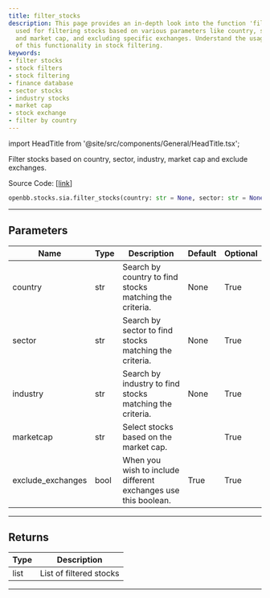 ```yaml
---
title: filter_stocks
description: This page provides an in-depth look into the function 'filter_stocks'
  used for filtering stocks based on various parameters like country, sector, industry,
  and market cap, and excluding specific exchanges. Understand the usage and benefits
  of this functionality in stock filtering.
keywords:
- filter stocks
- stock filters
- stock filtering
- finance database
- sector stocks
- industry stocks
- market cap
- stock exchange
- filter by country
---
```


import HeadTitle from '@site/src/components/General/HeadTitle.tsx';

<HeadTitle title="stocks.sia.filter_stocks - Reference | OpenBB SDK Docs" />

Filter stocks based on country, sector, industry, market cap and exclude exchanges.

Source Code: [[link](https://github.com/OpenBB-finance/OpenBB/tree/main/openbb_terminal/stocks/sector_industry_analysis/financedatabase_model.py#L109)]

```python
openbb.stocks.sia.filter_stocks(country: str = None, sector: str = None, industry: str = None, marketcap: str = "", exclude_exchanges: bool = True)
```

---

## Parameters

| Name | Type | Description | Default | Optional |
| ---- | ---- | ----------- | ------- | -------- |
| country | str | Search by country to find stocks matching the criteria. | None | True |
| sector | str | Search by sector to find stocks matching the criteria. | None | True |
| industry | str | Search by industry to find stocks matching the criteria. | None | True |
| marketcap | str | Select stocks based on the market cap. |  | True |
| exclude_exchanges | bool | When you wish to include different exchanges use this boolean. | True | True |


---

## Returns

| Type | Description |
| ---- | ----------- |
| list | List of filtered stocks |
---
